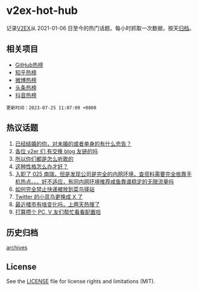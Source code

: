 # v2ex-hot-hub

 记录[V2EX](https://www.v2ex.com/)从 2021-01-06 日至今的热门话题。每小时抓取一次数据，按天[归档](archives)。
 
 ## 相关项目

- [GitHub热榜](https://github.com/snaildev/github-hot-hub)
- [知乎热榜](https://github.com/snaildev/zhihu-hot-hub)
- [微博热榜](https://github.com/snaildev/weibo-hot-hub)
- [头条热榜](https://github.com/snaildev/toutiao-hot-hub)
- [抖音热榜](https://github.com/snaildev/douyin-hot-hub)


 `更新时间：2023-07-25 11:07:09 +0800`

## 热议话题

1. [已经结婚的你，对未婚的或者单身的有什么忠告？](https://www.v2ex.com/t/959198)
1. [各位 v2er 们,有交换 blog 友链的吗](https://www.v2ex.com/t/959167)
1. [所以你们都是怎么听歌的](https://www.v2ex.com/t/959420)
1. [这种性格怎么办才好？](https://www.v2ex.com/t/959205)
1. [入职了 025 南瑞，但是发现公司是完全的内网环境，查资料需要完全依靠手机热点。。。好不适应，有同内网环境推荐咸鱼靠谱稳定的无限流量吗](https://www.v2ex.com/t/959303)
1. [如何完全禁止快递被放到菜鸟驿站](https://www.v2ex.com/t/959361)
1. [Twitter 的小蓝鸟更换成 X 了](https://www.v2ex.com/t/959367)
1. [最近楼市有啥变化吗，上两天热搜了](https://www.v2ex.com/t/959432)
1. [打算攒个 PC, V 友们帮忙看看配置哈](https://www.v2ex.com/t/959356)

## 历史归档

[archives](archives)

## License

See the [LICENSE](LICENSE) file for license rights and limitations (MIT).
